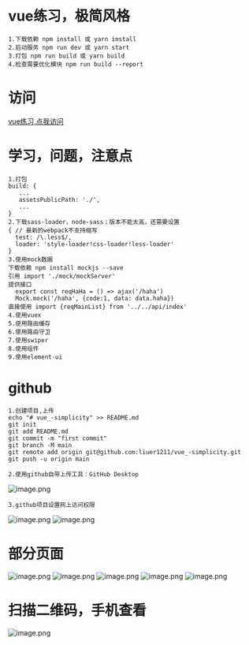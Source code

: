 # vue练习，极简风格
    1.下载依赖 npm install 或 yarn install
    2.启动服务 npm run dev 或 yarn start
    3.打包 npm run build 或 yarn build
    4.检查需要优化模块 npm run build --report
    
# 访问
   [vue练习,点我访问](https://liuer1211.github.io/vue_-simplicity/dist/#/)
   
# 学习，问题，注意点
    1.打包
    build: {
       ...
       assetsPublicPath: './',
       ...
    }
    2.下载sass-loader，node-sass；版本不能太高，还需要设置
    { // 最新的webpack不支持缩写
      test: /\.less$/,
      loader: 'style-loader!css-loader!less-loader'
    }
    3.使用mock数据
    下载依赖 npm install mockjs --save
    引用 import './mock/mockServer'
    提供接口 
      export const reqHaHa = () => ajax('/haha')
      Mock.mock('/haha', {code:1, data: data.haha})
    直接使用 import {reqMainList} from '../../api/index'
    4.使用vuex
    5.使用路由缓存
    6.使用路由守卫
    7.使用swiper
    8.使用组件
    9.使用element-ui
# github
    1.创建项目,上传
    echo "# vue_-simplicity" >> README.md
    git init
    git add README.md
    git commit -m "first commit"
    git branch -M main
    git remote add origin git@github.com:liuer1211/vue_-simplicity.git
    git push -u origin main
    
    2.使用github自带上传工具：GitHub Desktop
   ![image.png](https://liuer1211.github.io/vue_-simplicity/static/img/1.png)
   
    3.github项目设置网上访问权限
   ![image.png](https://liuer1211.github.io/vue_-simplicity/static/img/2.png)
   ![image.png](https://liuer1211.github.io/vue_-simplicity/static/img/3.png)
   
# 部分页面
   ![image.png](https://liuer1211.github.io/vue_-simplicity/static/img/9.png)
   ![image.png](https://liuer1211.github.io/vue_-simplicity/static/img/5.png)
   ![image.png](https://liuer1211.github.io/vue_-simplicity/static/img/7.png)
   ![image.png](https://liuer1211.github.io/vue_-simplicity/static/img/10.png)
   ![image.png](https://liuer1211.github.io/vue_-simplicity/static/img/11.png)

# 扫描二维码，手机查看
   ![image.png](https://liuer1211.github.io/vue_-simplicity/static/img/8.png)
